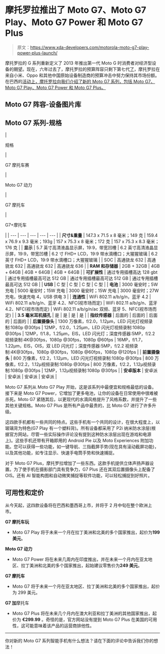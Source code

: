 # 摩托罗拉推出了 Moto G7、Moto G7 Play、Moto G7 Power 和 Moto G7 Plus

> 原文：<https://www.xda-developers.com/motorola-moto-g7-play-power-plus-launch/>

摩托罗拉的 G 系列重新定义了 2013 年推出第一代 Moto G 时消费者对经济型设备的期望。现在，六年过去了，摩托罗拉的预算阵容只剩下第七代[了](https://www.xda-developers.com/tag/motog7/)，摩托罗拉在来自小米、Oppo 和其他中国原始设备制造商的预算冲击中努力保持其市场份额。在巴西的[活动上，摩托罗拉向我们介绍了新的 Moto G7 系列，包括 Moto G7、Moto G7 Play、Moto G7 Power 和 Moto G7 Plus。](https://www.xda-developers.com/motorola-brazil-leaks-moto-g7-series/)

## Moto G7 阵容-设备图片库

## Moto G7 系列-规格

| 

规格

 | 

G7 摩托车赛

 | 

Moto G7 动力

 | 

G7 摩托车

 | 

G7+摩托车

 |
| --- | --- | --- | --- | --- |
| **尺寸&重量** | 147.3 x 71.5 x 8 毫米；149 克 | 159.4 x 76.9 x 9.3 毫米；193g | 157 x 75.3 x 8 毫米；172 克 | 157 x 75.3 x 8.3 毫米；176 克 |
| **显示** | 5.7 英寸高清液晶显示屏，19:9，带宽凹槽 | 6.2 英寸高清液晶显示屏，19:9，带宽凹槽 | 6.2 寸 FHD+ LCD，19:9 带水滴槽口；大猩猩玻璃 | 6.2 英寸 FHD+ LCD，19:9 带水滴槽口；大猩猩玻璃 |
| SOC | 高通骁龙 632 | 高通骁龙 632 | 高通骁龙 632 | 高通骁龙 636 |
| **RAM 和存储器** | 2GB + 32GB | 4GB + 64GB | 4GB + 64GB | 4GB + 64GB |
| **可扩展性** | 通过专用插槽高达 128 gbt | 通过专用插槽最高可达 512 GB | 通过专用插槽最高可达 512 GB | 通过专用插槽最高可达 512 GB |
| **USB** | C 型 | C 型 | C 型 | C 型 |
| **电池** | 3000 毫安时；5W 充电 | 5000 毫安时；15W 充电 | 3000 毫安时；15W 充电 | 3000 毫安时；27W 充电，快速充电 4，USB 供电 3 |
| **连通性** | WiFi 802.11 a/b/g/n，蓝牙 4.2 | WiFi 802.11 a/b/g/n、蓝牙 4.2、NFC(视市场而定) | WiFi 802.11 a/b/g/n、蓝牙 4.2、NFC(视市场而定) | WiFi 802.11 a/b/g/n/ac 双频、蓝牙 5、NFC(视市场而定) |
| **3.5 毫米耳机插孔** | 是 | 是 | 是 | 是 |
| **指纹传感器** | 后面的 | 后面的 | 后面的 | 后面的 |
| **后置摄像头** | 1300 万像素，f/2.0，1.12μm，LED 闪光灯视频录制:1080p @30fps | 12MP，f/2.0，1.25μm，LED 闪光灯视频录制:1080p @30fps | 12MP，f/1.8，1.25μm，EIS，LED 闪光灯；深度传感器:5MP，f/2.2 视频录制:4K@30fps，1080p @30fps，1080p @60fps | 16MP，f/1.7，1.22μm，EIS，OIS，双 LED 闪光灯；深度传感器:5MP，f/2.2 视频录制:4K@30fps，1080p @30fps，1080p @60fps，1080p @120fps |
| **前置摄像头** | 800 万像素，f/2.2，1.12μm，LED 闪光灯视频录制:1080p @30fps | 800 万像素，f/2.2，1.12μ视频录制:1080p @30fps | 800 万像素，f/2.2，1.12μ视频录制:1080p @30fps | 12MP，1.12μ视频录制:1080p @30fps |
| **安卓版本** | 安卓派 | 安卓派 | 安卓派 | 安卓派 |

Moto G7 系列从 Moto G7 Play 开始，这是该系列中最便宜和规格最低的设备。接下来是 Moto G7 Power，它增加了更多电池，让你的设备在日常使用中很难被杀死。Moto G7 紧随其后，以更现代的水滴风格提升了风格系数，并提升了一些其他关键规格。Moto G7 Plus 是所有产品中最贵的，比 Moto G7 进行了许多升级。

这四款手机都有一些共同的特点。这些手机有一个共同的设计，在很大程度上，以玻璃背为特色(G7 Play 有一个塑料背)。所有设备都采用了 P2i 纳米防水涂层(根据官方网站，尽管一些实际操作评论没有提到这种防水涂层出现在游戏和电源上)。这些手机还带有开箱即用的 Android Pie 以及 Moto Experiences 附加功能。您可以获得一些功能，如一键导航、三指截屏手势(现在具有滚动截屏功能)，以及其他功能，如专注显示、快速手电筒手势和快速捕捉。

对于 Moto G7 Plus，摩托罗拉增加了一些东西。这款手机提供立体声扬声器设置。为了使手机在摄影部门具有竞争力，G7 Plus 还在其双后置摄像头上配备了 OIS。还有 AI 智能构图和自动微笑捕捉等软件功能，可以轻松捕捉到好照片。

## 可用性和定价

从今天起，这四款设备将在巴西和墨西哥上市，并将于 2 月中旬在整个欧洲上市。

**G7 摩托车玩**

*   Moto G7 Play 将于未来一个月在拉丁美洲和北美的多个国家推出，起价为**199 美元**。

**Moto G7 动力**

*   Moto G7 Power 将在未来几周内在印度推出，并在未来一个月内在亚太地区、拉丁美洲和北美的多个国家推出，起始建议零售价为**249 美元**。

**G7 摩托车**

*   Moto G7 将于未来一个月在亚太地区、拉丁美洲和北美的多个国家推出，起价为 299 美元。

**G7 加**摩托车

*   Moto G7 Plus 将在未来几个月内在澳大利亚和拉丁美洲的其他国家推出，起价为 **€299.99** 。奇怪的是，官方网站没有提到 Moto G7 Plus 在美国的可用性，这可能意味着该产品的运营商排他性。

* * *

你对新的 Moto G7 系列智能手机有什么想法？请在下面的评论中告诉我们你的想法！